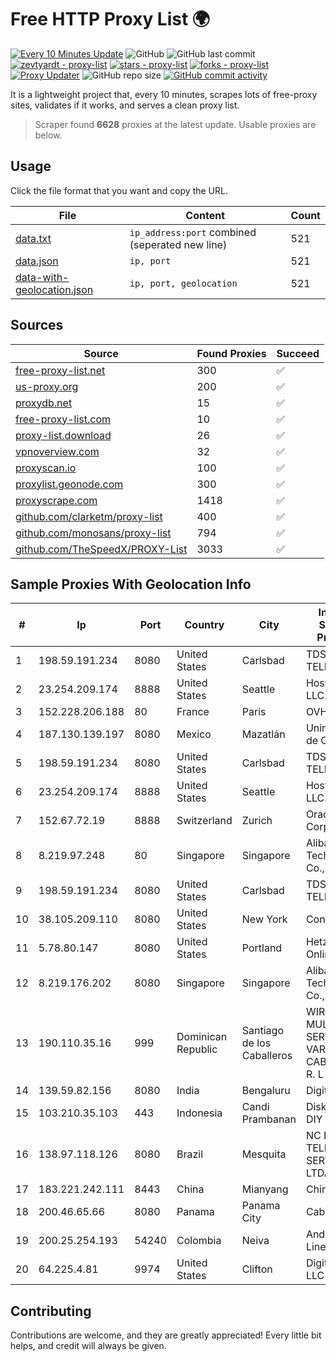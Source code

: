 
# Free HTTP Proxy List 🌍

[![Every 10 Minutes Update](https://github.com/mertguvencli/http-proxy-list/actions/workflows/main.yml/badge.svg?branch=main)](https://github.com/mertguvencli/http-proxy-list/actions/workflows/main.yml)
![GitHub](https://img.shields.io/github/license/mertguvencli/http-proxy-list)
![GitHub last commit](https://img.shields.io/github/last-commit/mertguvencli/http-proxy-list)
[![zevtyardt - proxy-list](https://img.shields.io/static/v1?label=zevtyardt&message=proxy-list&color=blue&logo=github)](https://github.com/zevtyardt/proxy-list "Go to GitHub repo")
[![stars - proxy-list](https://img.shields.io/github/stars/zevtyardt/proxy-list?style=social)](https://github.com/zevtyardt/proxy-list)
[![forks - proxy-list](https://img.shields.io/github/forks/zevtyardt/proxy-list?style=social)](https://github.com/zevtyardt/proxy-list)
[![Proxy Updater](https://github.com/zevtyardt/proxy-list/workflows/Proxy%20Updater/badge.svg)](https://github.com/zevtyardt/proxy-list/actions?query=workflow:"Proxy+Updater")
![GitHub repo size](https://img.shields.io/github/repo-size/zevtyardt/proxy-list)
[![GitHub commit activity](https://img.shields.io/github/commit-activity/m/zevtyardt/proxy-list?logo=commits)](https://github.com/zevtyardt/proxy-list/commits/main)

It is a lightweight project that, every 10 minutes, scrapes lots of free-proxy sites, validates if it works, and serves a clean proxy list.

> Scraper found **6628** proxies at the latest update. Usable proxies are below.

## Usage

Click the file format that you want and copy the URL.

|File|Content|Count|
|----|-------|-----|
|[data.txt](https://raw.githubusercontent.com/mertguvencli/http-proxy-list/main/proxy-list/data.txt)|`ip_address:port` combined (seperated new line)|521|
|[data.json](https://raw.githubusercontent.com/mertguvencli/http-proxy-list/main/proxy-list/data.json)|`ip, port`|521|
|[data-with-geolocation.json](https://raw.githubusercontent.com/mertguvencli/http-proxy-list/main/proxy-list/data-with-geolocation.json)|`ip, port, geolocation`|521|

## Sources

|Source|Found Proxies|Succeed|
|------|-------------|-------|
|[free-proxy-list.net](https://free-proxy-list.net)|300|✅|
|[us-proxy.org](https://www.us-proxy.org)|200|✅|
|[proxydb.net](http://proxydb.net)|15|✅|
|[free-proxy-list.com](https://free-proxy-list.com/?page=&port=&type%5B%5D=http&type%5B%5D=https&up_time=0&search=Search)|10|✅|
|[proxy-list.download](https://www.proxy-list.download/HTTP)|26|✅|
|[vpnoverview.com](https://vpnoverview.com/privacy/anonymous-browsing/free-proxy-servers)|32|✅|
|[proxyscan.io](https://www.proxyscan.io)|100|✅|
|[proxylist.geonode.com](https://proxylist.geonode.com/api/proxy-list?limit=300&page=1&sort_by=lastChecked&sort_type=desc&protocols=http,https)|300|✅|
|[proxyscrape.com](https://api.proxyscrape.com/v2/?request=displayproxies&protocol=http&timeout=10000&country=all&ssl=all&anonymity=all)|1418|✅|
|[github.com/clarketm/proxy-list](https://raw.githubusercontent.com/clarketm/proxy-list/master/proxy-list-raw.txt)|400|✅|
|[github.com/monosans/proxy-list](https://raw.githubusercontent.com/monosans/proxy-list/main/proxies/http.txt)|794|✅|
|[github.com/TheSpeedX/PROXY-List](https://raw.githubusercontent.com/TheSpeedX/PROXY-List/master/http.txt)|3033|✅|


## Sample Proxies With Geolocation Info

|#|Ip|Port|Country|City|Internet Service Provider|
|-|--|----|-------|----|-------------------------|
|1|198.59.191.234|8080|United States|Carlsbad|TDS TELECOM|
|2|23.254.209.174|8888|United States|Seattle|Hostwinds LLC.|
|3|152.228.206.188|80|France|Paris|OVH SAS|
|4|187.130.139.197|8080|Mexico|Mazatlán|Uninet S.A. de C.V.|
|5|198.59.191.234|8080|United States|Carlsbad|TDS TELECOM|
|6|23.254.209.174|8888|United States|Seattle|Hostwinds LLC.|
|7|152.67.72.19|8888|Switzerland|Zurich|Oracle Corporation|
|8|8.219.97.248|80|Singapore|Singapore|Alibaba (US) Technology Co., Ltd.|
|9|198.59.191.234|8080|United States|Carlsbad|TDS TELECOM|
|10|38.105.209.110|8080|United States|New York|Contabo Inc.|
|11|5.78.80.147|8080|United States|Portland|Hetzner Online GmbH|
|12|8.219.176.202|8080|Singapore|Singapore|Alibaba (US) Technology Co., Ltd.|
|13|190.110.35.16|999|Dominican Republic|Santiago de los Caballeros|WIRELESS MULTI SERVICE VARGAS CABRERA, S. R. L|
|14|139.59.82.156|8080|India|Bengaluru|DigitalOcean|
|15|103.210.35.103|443|Indonesia|Candi Prambanan|Diskominfo DIY|
|16|138.97.118.126|8080|Brazil|Mesquita|NC BRASIL TELECOM E SERVICOS LTDA- ME|
|17|183.221.242.111|8443|China|Mianyang|China Mobile|
|18|200.46.65.66|8080|Panama|Panama City|Cable Onda|
|19|200.25.254.193|54240|Colombia|Neiva|Andinet ON Line|
|20|64.225.4.81|9974|United States|Clifton|DigitalOcean, LLC|



## Contributing

Contributions are welcome, and they are greatly appreciated! Every
little bit helps, and credit will always be given.

